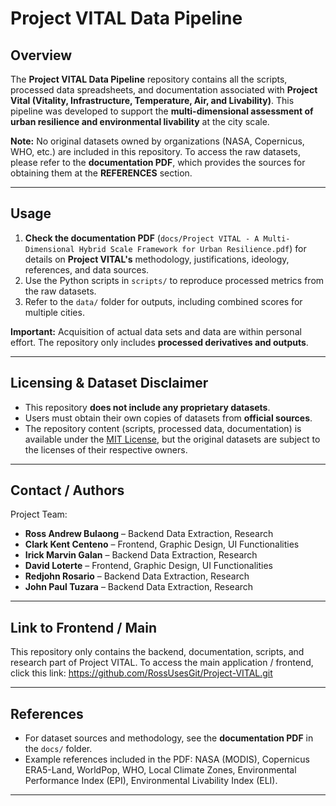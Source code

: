 
# Project VITAL Data Pipeline

## Overview
The **Project VITAL Data Pipeline** repository contains all the scripts, processed data spreadsheets, and documentation associated with **Project Vital (Vitality, Infrastructure, Temperature, Air, and Livability)**. This pipeline was developed to support the **multi-dimensional assessment of urban resilience and environmental livability** at the city scale.

**Note:** No original datasets owned by organizations (NASA, Copernicus, WHO, etc.) are included in this repository. To access the raw datasets, please refer to the **documentation PDF**, which provides the sources for obtaining them at the **REFERENCES** section.

---

## Usage

1. **Check the documentation PDF** (`docs/Project VITAL - A Multi-Dimensional Hybrid Scale Framework for Urban Resilience.pdf`) for details on **Project VITAL's** methodology, justifications, ideology, references, and data sources.
2. Use the Python scripts in `scripts/` to reproduce processed metrics from the raw datasets.
3. Refer to the `data/` folder for outputs, including combined scores for multiple cities.

**Important:** Acquisition of actual data sets and data are within personal effort. The repository only includes **processed derivatives and outputs**.

---

## Licensing & Dataset Disclaimer

- This repository **does not include any proprietary datasets**.  
- Users must obtain their own copies of datasets from **official sources**.
- The repository content (scripts, processed data, documentation) is available under the [MIT License](LICENSE), but the original datasets are subject to the licenses of their respective owners.

---

## Contact / Authors

Project Team:

- **Ross Andrew Bulaong** – Backend Data Extraction, Research  
- **Clark Kent Centeno** – Frontend, Graphic Design, UI Functionalities  
- **Irick Marvin Galan** – Backend Data Extraction, Research  
- **David Loterte** – Frontend, Graphic Design, UI Functionalities  
- **Redjohn Rosario** – Backend Data Extraction, Research  
- **John Paul Tuzara** – Backend Data Extraction, Research  

---

## Link to Frontend / Main
This repository only contains the backend, documentation, scripts, and research part of Project VITAL. To access the main application / frontend, click this link: https://github.com/RossUsesGit/Project-VITAL.git

---

## References

- For dataset sources and methodology, see the **documentation PDF** in the `docs/` folder.
- Example references included in the PDF: NASA (MODIS), Copernicus ERA5-Land, WorldPop, WHO, Local Climate Zones, Environmental Performance Index (EPI), Environmental Livability Index (ELI).

---
